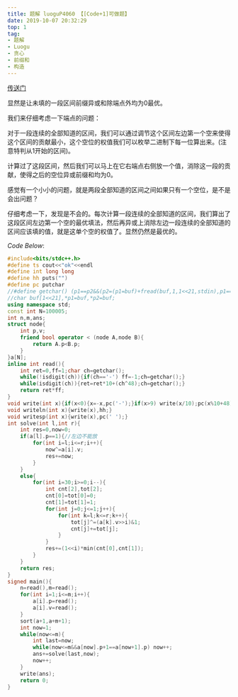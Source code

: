```yaml
---
title: 题解 luoguP4060 【[Code+1]可做题】
date: 2019-10-07 20:32:29
top: 1
tag: 
- 题解
- Luogu
- 贪心
- 前缀和
- 构造
---
```

[传送门](https://www.luogu.org/problem/P4060)

显然是让未填的一段区间前缀异或和除端点外均为$0$最优。

我们来仔细考虑一下端点的问题：

对于一段连续的全部知道的区间，我们可以通过调节这个区间左边第一个空来使得这个区间的贡献最小，这个空位的权值我们可以枚举二进制下每一位算出来。$($注意特判从$1$开始的区间$)$。

计算过了这段区间，然后我们可以马上在它右端点右侧放一个值，消除这一段的贡献，使得之后的空位异或前缀和均为$0$。

感觉有一个小小的问题，就是两段全部知道的区间之间如果只有一个空位，是不是会出问题？

仔细考虑一下，发现是不会的。每次计算一段连续的全部知道的区间，我们算出了这段区间左边第一个空的最优填法，然后再异或上消除左边一段连续的全部知道的区间应该填的值，就是这单个空的权值了。显然仍然是最优的。

$Code\ Below:$
```cpp
#include<bits/stdc++.h>
#define ts cout<<"ok"<<endl
#define int long long
#define hh puts("")
#define pc putchar
//#define getchar() (p1==p2&&(p2=(p1=buf)+fread(buf,1,1<<21,stdin),p1==p2)?EOF:*p1++)
//char buf[1<<21],*p1=buf,*p2=buf;
using namespace std;
const int N=100005;
int n,m,ans;
struct node{
    int p,v;
    friend bool operator < (node A,node B){
        return A.p<B.p;
    }
}a[N];
inline int read(){
    int ret=0,ff=1;char ch=getchar();
    while(!isdigit(ch)){if(ch=='-') ff=-1;ch=getchar();}
    while(isdigit(ch)){ret=ret*10+(ch^48);ch=getchar();}
    return ret*ff;
}
void write(int x){if(x<0){x=-x,pc('-');}if(x>9) write(x/10);pc(x%10+48);}
void writeln(int x){write(x),hh;}
void writesp(int x){write(x),pc(' ');}
int solve(int l,int r){
    int res=0,now=0;
    if(a[l].p==1){//左边不能放 
        for(int i=l;i<=r;i++){
            now^=a[i].v;
            res+=now;
        }
    }
    else{
        for(int i=30;i>=0;i--){
            int cnt[2],tot[2];
            cnt[0]=tot[0]=0;
            cnt[1]=tot[1]=1;
            for(int j=0;j<=1;j++){
                for(int k=l;k<=r;k++){
                    tot[j]^=(a[k].v>>i)&1;
                    cnt[j]+=tot[j];
                }
            }
            res+=(1<<i)*min(cnt[0],cnt[1]);
        }
    }
    return res;
}
signed main(){
    n=read(),m=read();
    for(int i=1;i<=m;i++){
        a[i].p=read();
        a[i].v=read();
    }
    sort(a+1,a+m+1);
    int now=1;
    while(now<=m){
        int last=now;
        while(now<=m&&a[now].p+1==a[now+1].p) now++;
        ans+=solve(last,now);
        now++;
    }
    write(ans);
    return 0;
}
```